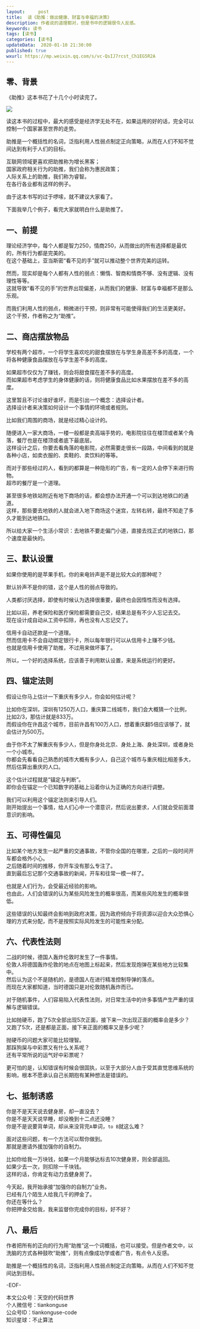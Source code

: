 ```yaml
---   
layout:     post  
title:  读《助推：做出健康、财富与幸福的决策》  
description: 作者说的道理都对，但是书中的逻辑很令人反感。  
keywords: 读书  
tags: [读书]    
categories: [读书]  
updateData:  2020-01-10 21:30:00  
published: true  
wxurl: https://mp.weixin.qq.com/s/vc-QsIJ7rcst_Ch1EG5R2A  
---  
```



## 零、背景  


《助推》这本书花了十几个小时读完了。  


![](https://res.tiankonguse.com/images/2019/01/10/001.png)  


读这本书的过程中，最大的感受是经济学无处不在，如果运用的好的话，完全可以控制一个国家甚至世界的走势。  


助推是一个概括性的名词，泛指利用人性弱点制定正向策略，从而在人们不知不觉间达到有利于人们的目标。  


互联网领域更喜欢把助推称为增长黑客；  
国家政府相关行为的助推，我们会称为惠民政策；  
人际关系上的助推，我们称为睿智。  
在各行各业都有这样的例子。  


由于这本书写的过于啰嗦，就不建议大家看了。  


下面我举几个例子，看完大家就明白什么是助推了。  


## 一、前提  


理论经济学中，每个人都是智力250，情商250，从而做出的所有选择都是最优的，所有行为都是完美的。  
在这个基础上，亚当斯密“看不见的手”就可以推动整个世界完美的运转。  


然而，现实却是每个人都有人性的弱点：懒惰、智商和情商不够、没有逻辑、没有理性等等。  
这就导致“看不见的手”的世界出现偏差，从而我们的健康、财富与幸福都不是那么乐观。  


而我们利用人性的弱点，稍微进行干预，则非常有可能使得我们的生活更美好。  
这个干预，作者称之为“助推”。  


## 二、商店摆放物品  


学校有两个超市，一个将学生喜欢吃的甜食摆放在与学生身高差不多的高度，一个将各种健康食品摆放在与学生差不多的高度。  


如果超市仅仅为了赚钱，则会将甜食摆在差不多的高度。  
而如果超市考虑学生的身体健康的话，则将健康食品比如水果摆放在差不多的高度。  


这里暂且不讨论谁好谁坏，而是引出一个概念：选择设计者。  
选择设计者来决策如何设计一个事情的环境或者规则。  


比如我们周围的商场，就是经过精心设计的。  


随便进入一家大商场，一楼一般都是卖高端手势的，电影院往往在楼顶或者某个角落，餐厅也是在楼顶或者底下最底层。  
这样设计之后，你要去看角落的电影院，必然需要走很长一段路，中间看到的就是各种小店，如卖衣服的、卖鞋的、卖饮料的等等。  


而对于那些经过的人，看到的都算是一种隐形的广告，有一定的人会停下来进行购物。  
超市的餐厅是一个道理。  


甚至很多地铁站附近有地下商场的话，都会想办法开通一个可以到达地铁口的通道。  
这样，那些要去地铁的人就会进入地下商场这个迷宫，左转右转，最终不知走了多久才能到达地铁口。  


所以给大家一个生活小常识：去地铁不要走偏门小道，直接去找正式的地铁口，那个速度是最快的。  



## 三、默认设置  


如果你使用的是苹果手机，你的来电铃声是不是比较大众的那种呢？  


默认铃声不是你的错，这个是人性的弱点导致的。  


人类都讨厌选择，即使有时候认为选择很重要，最终也会因惰性而没有选择。  



比如以前，养老保险和医疗保险都需要自己交，结果总是有不少人忘记去交。  
现在设计成自动从工资中扣除，再也没有人忘记交了。  


信用卡自动还款是一个道理。  
然而信用卡不会自动绑定银行卡，所以每年银行可以从信用卡上赚不少钱。  
也就是信用卡使用了助推，不过用来做坏事了。  


所以，一个好的选择系统，应该善于利用默认设置，来是系统运行的更好。  


## 四、锚定法则  


假设让你马上估计一下重庆有多少人，你会如何估计呢？  


比如你在深圳，深圳有1250万人口，重庆算二线城市，我们会大概猜一个比例，比如2/3，那估计就是833万。  
而假设你在许昌这个城市，目前许昌有100万人口，想着重庆翻5倍应该够了，就会估计为500万。  


由于你不太了解重庆有多少人，但是你身处北京、身处上海、身处深圳，或者身处一个小城市。  
你都会先看看自己熟悉的城市大概有多少人，自己这个城市与重庆相比相差多大，然后估算出重庆的人口。  


这个估计过程就是“锚定与判断”。  
即你会在锚定一个已知数字的基础上沿着你认为正确的方向进行调整。  


我们可以利用这个锚定法则来引导人们。  
刚开始提出一个事情，给人们心中一个潜意识，然后说出要求，人们就会受前面潜意识的影响。  


## 五、可得性偏见 


比如某个地方发生一起严重的交通事故，不管你全国的在哪里，之后的一段时间开车都会格外小心。  
之后随着时间的推移，你开车没有那么专注了。  
直到最后忘记那个交通事故的新闻，开车和往常一模一样了。  


也就是人们行为，会受最近经验的影响。  
也由此，人们会错误的认为某些风险发生的概率很高，而某些风险发生的概率很低。  


这些错误的认知最终会影响到政府决策，因为政府倾向于将资源以迎合大众恐惧心理的方式来分配，而不是按照实际风险发生的可能性来分配。  



## 六、代表性法则  


二战的时候，德国人轰炸伦敦时发生了一件事情。  
伦敦人将德国轰炸伦敦的地点在地图上标起来，然后发现炮弹在某些地方比较集中。  
然后认为这个不是随机的，是德国人在进行精准控制导弹的落点。  
而现在大家都知道，当时德国只是对伦敦随机轰炸而已。  


对于随机事件，人们容易陷入代表性法则，对日常生活中的许多事情产生严重的误解与逻辑错误。  



比如抛硬币，跑了5次全部出现5次正面，接下来一次出现正面的概率会是多少？  
又跑了5次，还是都是正面，接下来正面的概率又是多少呢？  



抛硬币的问题大家可能比较理智。  
那踩狗屎与中彩票又有什么关系呢？  
还有平常所说的运气好中彩票呢？  


更可怕的是，认知错误有时候会很固执，以至于大部分人由于受其直觉思维系统的影响，根本不愿承认自己长期抱有某种想法是错误的。  



## 七、抵制诱惑  


你是不是天天说去健身房，却一直没去？  
你是不是天天说早睡，却没晚到十二点还没睡？  
你是不是说要背单词，却从来没背完`A`单词，`to B`就这么难？


面对这些问题，有一个方法可以帮你做到。  
那就是邀请外援加强你的自制力。  



比如你给我一万块钱，如果一个月能够达标去10次健身房，则全部返回。  
如果少去一次，则扣除一千块钱。  
这样的话，你肯定有动力去健身房了。  


今天起，我开始承接“加强你的自制力”业务。  
已经有几个陌生人给我几千的押金了。  
你还在等什么？  
你把押金交给我，我来监督你完成你的目标，好不好？  



## 八、最后  


作者把所有的正向的行为用“助推”这一个词概括，也可以接受。但是作者文中，以洗脑的方式各种鼓吹“助推”，则有点像成功学或者广告，有点令人反感。  


助推是一个概括性的名词，泛指利用人性弱点制定正向策略，从而在人们不知不觉间达到目标。  



-EOF-  


本文公众号：天空的代码世界  
个人微信号：tiankonguse  
公众号ID：tiankonguse-code  
知识星球：不止算法  

